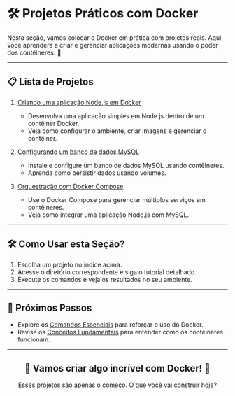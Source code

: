 
# 🛠️ Projetos Práticos com Docker

Nesta seção, vamos colocar o Docker em prática com projetos reais. Aqui você aprenderá a criar e gerenciar aplicações modernas usando o poder dos contêineres. 🚀

---

## 📋 Lista de Projetos

1. [Criando uma aplicação Node.js em Docker](./nodejs_application/README.md)
   - Desenvolva uma aplicação simples em Node.js dentro de um contêiner Docker.
   - Veja como configurar o ambiente, criar imagens e gerenciar o contêiner.

2. [Configurando um banco de dados MySQL](./mysql_configuration/README.md)
   - Instale e configure um banco de dados MySQL usando contêineres.
   - Aprenda como persistir dados usando volumes.

3. [Orquestração com Docker Compose](./docker_compose/README.md)
   - Use o Docker Compose para gerenciar múltiplos serviços em contêineres.
   - Veja como integrar uma aplicação Node.js com MySQL.

---

## 🛠️ Como Usar esta Seção?

1. Escolha um projeto no índice acima.
2. Acesse o diretório correspondente e siga o tutorial detalhado.
3. Execute os comandos e veja os resultados no seu ambiente.

---

## 🔗 Próximos Passos

- Explore os [Comandos Essenciais](../essential_commands/README.md) para reforçar o uso do Docker.
- Revise os [Conceitos Fundamentais](../concepts/README.md) para entender como os contêineres funcionam.

---

<div align="center">
  <h2>🌟 Vamos criar algo incrível com Docker! 🐳</h2>
  <p>Esses projetos são apenas o começo. O que você vai construir hoje?</p>
</div>
